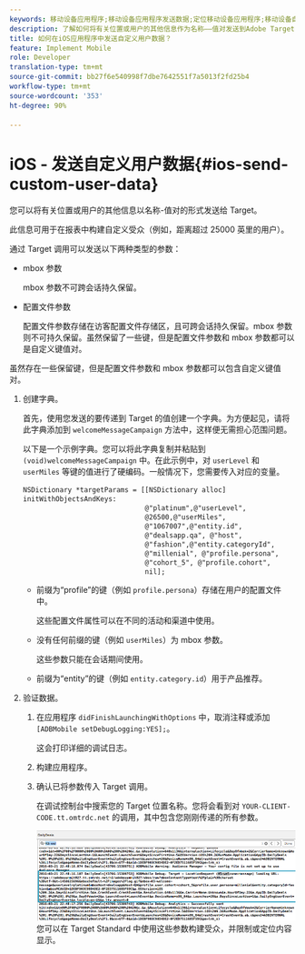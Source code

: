```yaml
---
keywords: 移动设备应用程序;移动设备应用程序发送数据;定位移动设备应用程序;移动设备自定义用户数据;移动设备应用程序自定义数据
description: 了解如何将有关位置或用户的其他信息作为名称——值对发送到Adobe Target，以帮助您构建自定义受众。
title: 如何在iOS应用程序中发送自定义用户数据？
feature: Implement Mobile
role: Developer
translation-type: tm+mt
source-git-commit: bb27f6e540998f7dbe7642551f7a5013f2fd25b4
workflow-type: tm+mt
source-wordcount: '353'
ht-degree: 90%

---
```



# iOS - 发送自定义用户数据{#ios-send-custom-user-data}

您可以将有关位置或用户的其他信息以名称-值对的形式发送给 Target。

此信息可用于在报表中构建自定义受众（例如，距离超过 25000 英里的用户）。

通过 Target 调用可以发送以下两种类型的参数：

* mbox 参数

   mbox 参数不可跨会话持久保留。
* 配置文件参数

   配置文件参数存储在访客配置文件存储区，且可跨会话持久保留。mbox 参数则不可持久保留。虽然保留了一些键，但是配置文件参数和 mbox 参数都可以是自定义键值对。

虽然存在一些保留键，但是配置文件参数和 mbox 参数都可以包含自定义键值对。

1. 创建字典。

   首先，使用您发送的要传递到 Target 的值创建一个字典。为方便起见，请将此字典添加到 `welcomeMessageCampaign` 方法中，这样便无需担心范围问题。

   以下是一个示例字典。您可以将此字典复制并粘贴到 `(void)welcomeMessageCampaign` 中。在此示例中，对 `userLevel` 和 `userMiles` 等键的值进行了硬编码。一般情况下，您需要传入对应的变量。

   ```
   NSDictionary *targetParams = [[NSDictionary alloc] initWithObjectsAndKeys: 
                                 @"platinum",@"userLevel", 
                                 @26500,@"userMiles", 
                                 @"1067007",@"entity.id", 
                                 @"dealsapp.qa", @"host", 
                                 @"fashion",@"entity.categoryId", 
                                 @"millenial", @"profile.persona", 
                                 @"cohort_5", @"profile.cohort", 
                                 nil];
   ```

   * 前缀为“profile”的键（例如 `profile.persona`）存储在用户的配置文件中。

      这些配置文件属性可以在不同的活动和渠道中使用。

   * 没有任何前缀的键（例如 `userMiles`）为 mbox 参数。

      这些参数只能在会话期间使用。

   * 前缀为“entity”的键（例如 `entity.category.id`）用于产品推荐。

1. 验证数据。
   1. 在应用程序 `didFinishLaunchingWithOptions` 中，取消注释或添加 `[ADBMobile setDebugLogging:YES];`。

      这会打印详细的调试日志。
   1. 构建应用程序。
   1. 确认已将参数传入 Target 调用。

      在调试控制台中搜索您的 Target 位置名称。您将会看到对 `YOUR-CLIENT-CODE.tt.omtrdc.net` 的调用，其中包含您刚刚传递的所有参数。

      ![](assets/mobile-debug.png)
   您可以在 Target Standard 中使用这些参数构建受众，并限制或定位内容显示。

